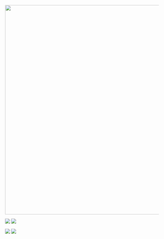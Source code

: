 <img src="http://github-profile-summary-cards.vercel.app/api/cards/profile-details?username=eoic&theme=rose_pine" width="684.2px">

![](http://github-profile-summary-cards.vercel.app/api/cards/repos-per-language?username=eoic&theme=rose_pine)
![](http://github-profile-summary-cards.vercel.app/api/cards/most-commit-language?username=eoic&theme=rose_pine)

![](http://github-profile-summary-cards.vercel.app/api/cards/stats?username=eoic&theme=rose_pine)
![](http://github-profile-summary-cards.vercel.app/api/cards/productive-time?username=eoic&theme=rose_pine&utcOffset=8)
